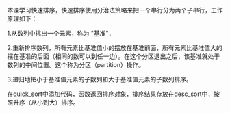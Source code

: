 本课学习快速排序，快速排序使用分治法策略来把一个串行分为两个子串行，工作原理如下：

1.从数列中挑出一个元素，称为 "基准"，

2.重新排序数列，所有元素比基准值小的摆放在基准前面，所有元素比基准值大的摆在基准的后面（相同的数可以到任一边）。在这个分区退出之后，该基准就处于数列的中间位置。这个称为分区（partition）操作。

3.递归地把小于基准值元素的子数列和大于基准值元素的子数列排序。

在quick\_sort中添加代码，函数返回排序对象，排序结果存放在desc_sort中，按照升序（从小到大）排序。